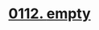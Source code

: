# [0112. __empty__](https://github.com/Tdahuyou/TNotes.html-css-js/tree/main/notes/0112.%20__empty__)

<!-- region:toc -->

<!-- endregion:toc -->
